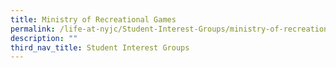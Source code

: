 ```yaml
---
title: Ministry of Recreational Games
permalink: /life-at-nyjc/Student-Interest-Groups/ministry-of-recreational-games/
description: ""
third_nav_title: Student Interest Groups
---
```

